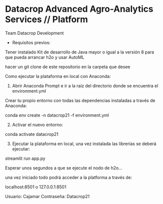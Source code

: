 # Datacrop Advanced Agro-Analytics Services // Platform
Team Datacrop Development

- Requisitos previos:

Tener instalado Kit de desarrollo de Java mayor o igual a la versión 8 para que pueda arrancar h2o y usar AutoML

hacer un git clone de este repositorio en la carpeta que desee



Como ejecutar la plataforma en local con Anaconda:

1. Abrir Anaconda Prompt e ir a la raiz del directorio donde se encuentra el environment.yml

Crear tu propio entorno con todas las dependencias instaladas a través de Anaconda:

conda env create -n datacrop21 -f environment.yml

2. Activar el nuevo entorno:

conda activate datacrop21

3. Ejecutar la plataforma en local, una vez instalada las librerías se deberá ejecutar:

streamlit run app.py

Esperar unos segundos a que se ejecute el nodo de h2o...

una vez iniciado todo podrá acceder a la platforma a través de:

localhost:8501 o 127.0.0.1:8501

Usuario: Cajamar Contraseña: Datacrop21
